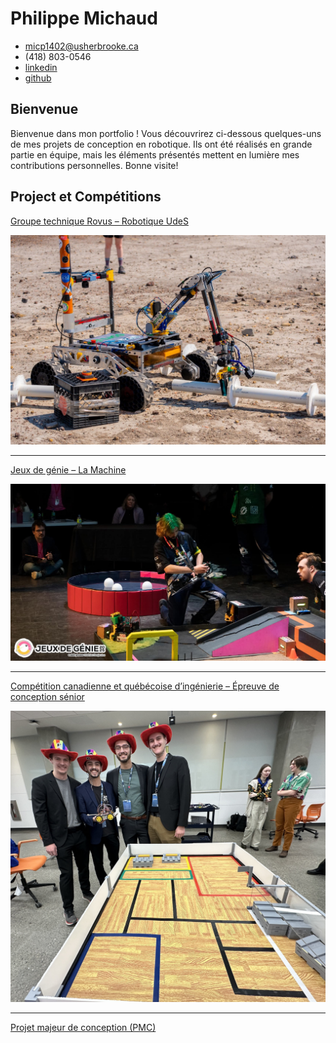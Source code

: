 # Philippe Michaud

- <micp1402@usherbrooke.ca>
- (418) 803-0546
- [linkedin](https://www.linkedin.com/in/pmichaud29/)
- [github](https://github.com/Pmichaud29)

## Bienvenue

Bienvenue dans mon portfolio ! Vous découvrirez ci-dessous quelques-uns de mes projets de conception en robotique. Ils ont été réalisés en grande partie en équipe, mais les éléments présentés mettent en lumière mes contributions personnelles. Bonne visite!

## Project et Compétitions

[Groupe technique Rovus – Robotique UdeS](robotique-udes/robotique-udes.md)

<div style="display: flex; align-items: center;">
  <a href="robotique-udes/robotique-udes.html">
  <img src="robotique-udes/media/circ2024.jpeg" alt="Rover à la compétition CIRC2024">
</a>
</div>

--------------------------------------------------------------------------------

[Jeux de génie – La Machine](machine/machine.md)

<div style="display: flex; align-items: center;">
  <a href="machine/machine.html">
  <img src="machine/media/FB_IMG_1738640859633.jpg" alt="Machine JDG 2025">
</a>
</div>

--------------------------------------------------------------------------------

[Compétition canadienne et québécoise d’ingénierie – Épreuve de conception sénior](cqi-cci/cqi-cci.md)

<div style="display: flex; align-items: center;">
  <a href="cqi-cci/cqi-cci.html">
  <img src="cqi-cci/media/cci-2024.jpg" alt="1er place à la compétition canadienne d'ingénierie 2024">
</a>
</div>

--------------------------------------------------------------------------------

[Projet majeur de conception (PMC)](pmc/pmc.md)
